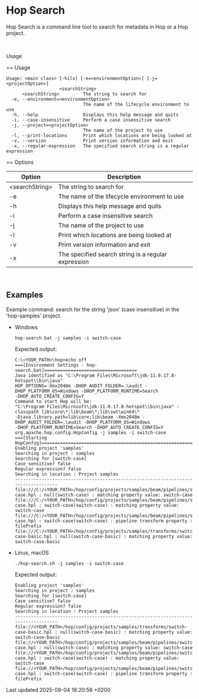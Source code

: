 <div id="header">

# Hop Search

</div>

<div id="content">

<div id="preamble">

<div class="sectionbody">

<div class="paragraph">

Hop Search is a command line tool to search for metadata in Hop or a Hop project.

</div>

<div class="paragraph">

   

</div>

Usage

<div class="content">

<div class="paragraph">

\== Usage

</div>

<div class="listingblock">

<div class="content">

``` highlight
Usage: <main class> [-hilx] [-e=<environmentOption>] [-j=<projectOption>]
                    <searchString>
      <searchString>         The string to search for
  -e, --environment=<environmentOption>
                             The name of the lifecycle environment to use
  -h, --help                 Displays this help message and quits
  -i, --case-insensitive     Perform a case insensitive search
  -j, --project=<projectOption>
                             The name of the project to use
  -l, --print-locations      Print which locations are being looked at
  -v, --version              Print version information and exit
  -x, --regular-expression   The specified search string is a regular expression
```

</div>

</div>

<div class="paragraph">

\== Options

</div>

| Option           | Description                                         |
| ---------------- | --------------------------------------------------- |
| \<searchString\> | The string to search for                            |
| \-e              | The name of the lifecycle environment to use        |
| \-h              | Displays this help message and quits                |
| \-i              | Perform a case insensitive search                   |
| \-j              | The name of the project to use                      |
| \-l              | Print which locations are being looked at           |
| \-v              | Print version information and exit                  |
| \-x              | The specified search string is a regular expression |

</div>

<div class="paragraph">

   

</div>

</div>

</div>

<div class="sect1">

## Examples

<div class="sectionbody">

<div class="paragraph">

Example command: search for the string 'json' (case insensitive) in the 'hop-samples' project.

</div>

<div class="exampleblock">

<div class="content">

<div class="dlist">

  - Windows
    
    <div class="openblock">
    
    <div class="content">
    
    <div class="listingblock">
    
    <div class="content">
    
    ``` highlight
    hop-search.bat -j samples -i switch-case
    ```
    
    </div>
    
    </div>
    
    <div class="paragraph">
    
    Expected output:
    
    </div>
    
    <div class="listingblock">
    
    <div class="content">
    
    ``` highlight
    C:\<YOUR_PATH>\hop>echo off
    ===[Environment Settings - hop-search.bat]===================================
    Java identified as "C:\Program Files\Microsoft\jdk-11.0.17.8-hotspot\\bin\java"
    HOP_OPTIONS=-Xmx2048m -DHOP_AUDIT_FOLDER=.\audit -DHOP_PLATFORM_OS=Windows -DHOP_PLATFORM_RUNTIME=Search
    -DHOP_AUTO_CREATE_CONFIG=Y
    Command to start Hop will be:
    "C:\Program Files\Microsoft\jdk-11.0.17.8-hotspot\\bin\java" -classpath lib\core\*;lib\beam\*;lib\swt\win64\*
    -Djava.library.path=lib\core;lib\beam -Xmx2048m -DHOP_AUDIT_FOLDER=.\audit -DHOP_PLATFORM_OS=Windows
    -DHOP_PLATFORM_RUNTIME=Search -DHOP_AUTO_CREATE_CONFIG=Y org.apache.hop.config.HopConfig -j samples -i switch-case
    ===[Starting HopConfig]=========================================================
    Enabling project 'samples'
    Searching in project : samples
    Searching for [switch-case]
    Case sensitive? false
    Regular expression? false
    Searching in location : Project samples
    -----------------------------------------------------------------------------------
    file:///C:/<YOUR_PATH>/hop/config/projects/samples/beam/pipelines/switch-case.hpl : null(switch-case) : matching property value: switch-case
    file:///C:/<YOUR_PATH>/hop/config/projects/samples/beam/pipelines/switch-case.hpl : switch-case(switch-case) : matching property value: switch-case
    file:///C:/<YOUR_PATH>/hop/config/projects/samples/beam/pipelines/switch-case.hpl : switch-case(switch-case) : pipeline transform property : filePrefix
    file:///C:/<YOUR_PATH>/hop/config/projects/samples/transforms/switch-case-basic.hpl : null(switch-case-basic) : matching property value: switch-case-basic
    ```
    
    </div>
    
    </div>
    
    </div>
    
    </div>

  - Linux, macOS
    
    <div class="openblock">
    
    <div class="content">
    
    <div class="listingblock">
    
    <div class="content">
    
    ``` highlight
    ./hop-search.sh -j samples -i switch-case
    ```
    
    </div>
    
    </div>
    
    <div class="paragraph">
    
    Expected output:
    
    </div>
    
    <div class="listingblock">
    
    <div class="content">
    
    ``` highlight
    Enabling project 'samples'
    Searching in project : samples
    Searching for [switch-case]
    Case sensitive? false
    Regular expression? false
    Searching in location : Project samples
    -----------------------------------------------------------------------------------
    file://<YOUR_PATH>/hop/config/projects/samples/transforms/switch-case-basic.hpl : null(switch-case-basic) : matching property value: switch-case-basic
    file://<YOUR_PATH>/hop/config/projects/samples/beam/pipelines/switch-case.hpl : null(switch-case) : matching property value: switch-case
    file://<YOUR_PATH>/hop/config/projects/samples/beam/pipelines/switch-case.hpl : switch-case(switch-case) : matching property value: switch-case
    file://<YOUR_PATH>/hop/config/projects/samples/beam/pipelines/switch-case.hpl : switch-case(switch-case) : pipeline transform property : filePrefix
    ```
    
    </div>
    
    </div>
    
    </div>
    
    </div>

</div>

</div>

</div>

</div>

</div>

</div>

<div id="footer">

<div id="footer-text">

Last updated 2025-09-04 18:20:58 +0200

</div>

</div>
